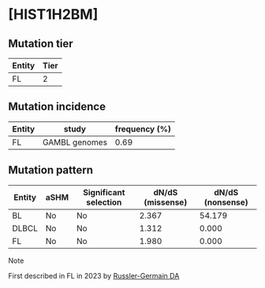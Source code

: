 # [HIST1H2BM]

## Mutation tier

|Entity|Tier|
|------|----|
|FL    |2   |

## Mutation incidence

|Entity|study        |frequency (%)|
|------|-------------|-------------|
|FL    |GAMBL genomes|0.69         |

## Mutation pattern

|Entity|aSHM|Significant selection|dN/dS (missense)|dN/dS (nonsense)|
|------|----|---------------------|----------------|----------------|
|BL    |No  |No                   |2.367           |54.179          |
|DLBCL |No  |No                   |1.312           | 0.000          |
|FL    |No  |No                   |1.980           | 0.000          |


> [!NOTE]
> First described in FL in 2023 by [Russler-Germain DA](https://pubmed.ncbi.nlm.nih.gov/37493986)
